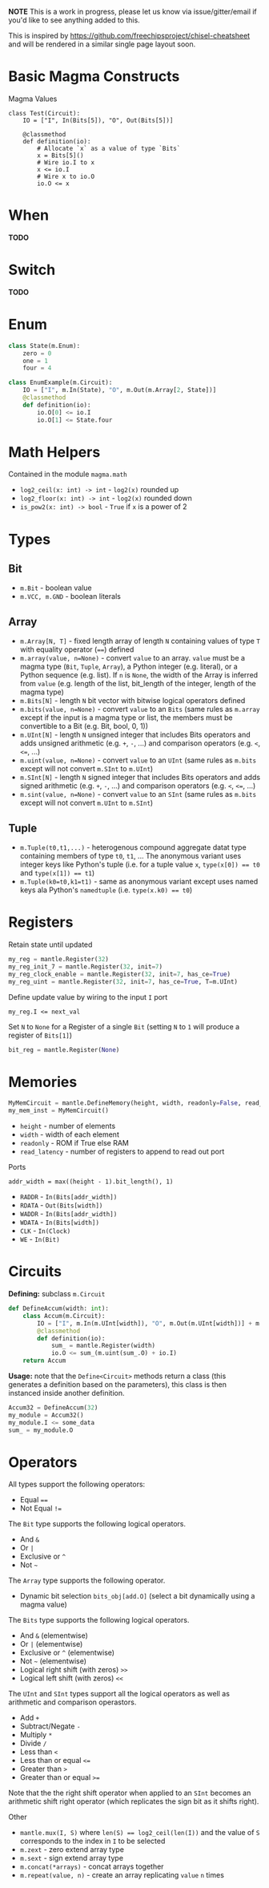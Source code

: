 **NOTE** This is a work in progress, please let us know via issue/gitter/email
if you'd like to see anything added to this.

This is inspired by https://github.com/freechipsproject/chisel-cheatsheet and
will be rendered in a similar single page layout soon.

# Basic Magma Constructs
Magma Values
```
class Test(Circuit):
    IO = ["I", In(Bits[5]), "O", Out(Bits[5])]

    @classmethod
    def definition(io):
        # Allocate `x` as a value of type `Bits`
        x = Bits[5]()
        # Wire io.I to x
        x <= io.I
        # Wire x to io.O
        io.O <= x
```

# When
**TODO**

# Switch
**TODO**

# Enum
```python
class State(m.Enum):
    zero = 0
    one = 1
    four = 4

class EnumExample(m.Circuit):
    IO = ["I", m.In(State), "O", m.Out(m.Array[2, State])]
    @classmethod
    def definition(io):
        io.O[0] <= io.I
        io.O[1] <= State.four
```

# Math Helpers
Contained in the module `magma.math`
* `log2_ceil(x: int) -> int` - `log2(x)` rounded up
* `log2_floor(x: int) -> int` - `log2(x)` rounded down
* `is_pow2(x: int) -> bool` - `True` if `x` is a power of 2

# Types
## Bit
* `m.Bit` - boolean value
* `m.VCC, m.GND` - boolean literals

## Array
* `m.Array[N, T]` - fixed length array of length `N` containing values of type
  `T` with equality operator (`==`) defined
* `m.array(value, n=None)` - convert `value` to an array.  `value` must be a
  magma type (`Bit`, `Tuple`, `Array`), a Python integer (e.g. literal), or a Python
  sequence (e.g. list).  If `n` is `None`, the width of the Array is inferred
  from `value` (e.g. length of the list, bit_length of the integer, length of
  the magma type)
* `m.Bits[N]` - length `N` bit vector with bitwise logical operators defined
* `m.bits(value, n=None)` - convert `value` to an `Bits` (same rules as
  `m.array` except if the input is a magma type or list, the members must be
  convertible to a Bit (e.g. Bit, bool, 0, 1))
* `m.UInt[N]` - length `N` unsigned integer that includes Bits operators and
  adds unsigned arithmetic (e.g. `+`, `-`, ...) and comparison operators (e.g.
  `<`, `<=`, ...)
* `m.uint(value, n=None)` - convert `value` to an `UInt` (same rules as
  `m.bits` except will not convert `m.SInt` to `m.UInt`)
* `m.SInt[N]` - length `N` signed integer that includes Bits operators and
  adds signed arithmetic (e.g. `+`, `-`, ...) and comparison operators (e.g.
  `<`, `<=`, ...)
* `m.sint(value, n=None)` - convert `value` to an `SInt` (same rules as
  `m.bits` except will not convert `m.UInt` to `m.SInt`)

## Tuple
* `m.Tuple(t0,t1,...)` - heterogenous compound aggregate datat type containing members
  of type `t0`, `t1`, ...  The anonymous variant uses integer keys like
  Python's tuple (i.e. for a tuple value `x`, `type(x[0]) == t0` and
  `type(x[1]) == t1`)
* `m.Tuple(k0=t0,k1=t1)` - same as anonymous variant except uses named keys ala
  Python's `namedtuple` (i.e. `type(x.k0) == t0`)

# Registers
Retain state until updated
```python
my_reg = mantle.Register(32)
my_reg_init_7 = mantle.Register(32, init=7)
my_reg_clock_enable = mantle.Register(32, init=7, has_ce=True)
my_reg_uint = mantle.Register(32, init=7, has_ce=True, T=m.UInt)
```
Define update value by wiring to the input `I` port
```
my_reg.I <= next_val
```
Set `N` to `None` for a Register of a single `Bit` (setting `N` to `1` will
produce a register of `Bits[1]`)
```python
bit_reg = mantle.Register(None)
```

# Memories
```python
MyMemCircuit = mantle.DefineMemory(height, width, readonly=False, read_latency=0)
my_mem_inst = MyMemCircuit()
```
* `height` - number of elements
* `width` - width of each element
* `readonly` - ROM if True else RAM
* `read_latency` - number of registers to append to read out port

Ports

`addr_width = max((height - 1).bit_length(), 1)` 

* `RADDR` - `In(Bits[addr_width])`
* `RDATA` - `Out(Bits[width])`
* `WADDR` - `In(Bits[addr_width])`
* `WDATA` - `In(Bits[width])`
* `CLK` - `In(Clock)`
* `WE` - `In(Bit)`

# Circuits
**Defining:** subclass `m.Circuit`
```python
def DefineAccum(width: int):
    class Accum(m.Circuit):
        IO = ["I", m.In(m.UInt[width]), "O", m.Out(m.UInt[width])] + m.ClockInterface()
        @classmethod
        def definition(io):
            sum_ = mantle.Register(width)
            io.O <= sum_(m.uint(sum_.O) + io.I)
    return Accum
```
**Usage:** note that the `Define<Circuit>` methods return a class (this
generates a definition based on the parameters), this class is then instanced
inside another definition.
```python
Accum32 = DefineAccum(32)
my_module = Accum32()
my_module.I <= some_data
sum_ = my_module.O
```

# Operators
All types support the following operators:
- Equal `==`
- Not Equal `!=`

The `Bit` type supports the following logical operators.
- And `&`
- Or `|`
- Exclusive or `^`
- Not `~`

The `Array` type supports the following operator.
- Dynamic bit selection `bits_obj[add.O]` (select a bit dynamically using a magma value)

The `Bits` type supports the following logical operators.
- And `&` (elementwise)
- Or `|` (elementwise)
- Exclusive or `^` (elementwise)
- Not `~` (elementwise)
- Logical right shift (with zeros) `>>`
- Logical left shift (with zeros) `<<`

The `UInt` and `SInt` types support all the logical operators
as well as arithmetic and comparison operastors.
- Add `+`
- Subtract/Negate `-`
- Multiply `*`
- Divide `/`
- Less than `<`
- Less than or equal `<=`
- Greater than `>`
- Greater than or equal `>=`

Note that the the right shift operator when applied to an `SInt` becomes
an arithmetic shift right operator (which replicates the sign bit as it shifts right).

Other
- `mantle.mux(I, S)` where `len(S) == log2_ceil(len(I))` and the value of `S`
  corresponds to the index in `I` to be selected
- `m.zext` - zero extend array type
- `m.sext` - sign extend array type
- `m.concat(*arrays)` - concat arrays together 
- `m.repeat(value, n)` - create an array replicating `value` `n` times 
